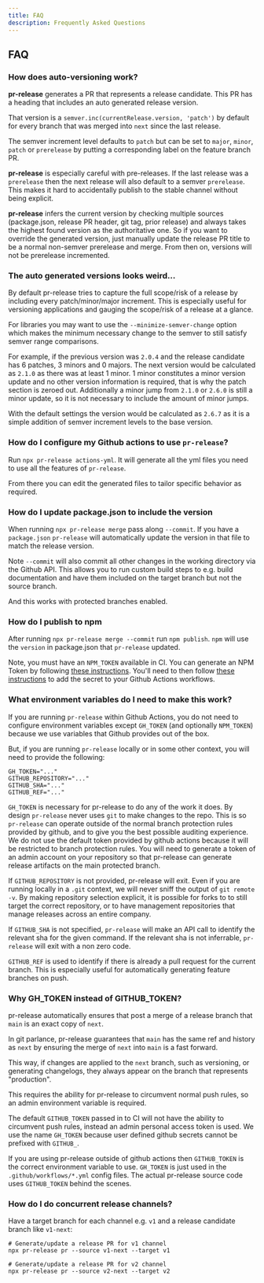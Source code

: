 ```yaml
---
title: FAQ
description: Frequently Asked Questions
---
```


## FAQ

### How does auto-versioning work?

**pr-release** generates a PR that represents a release candidate. This PR has a
heading that includes an auto generated release version.

That version is a `semver.inc(currentRelease.version, 'patch')` by default for
every branch that was merged into `next` since the last release.

The semver increment level defaults to `patch` but can be set to `major`,
`minor`, `patch` or `prerelease` by putting a corresponding label on the feature
branch PR.

**pr-release** is especially careful with pre-releases. If the last release was
a `prerelease` then the next release will also default to a semver `prerelease`.
This makes it hard to accidentally publish to the stable channel without being
explicit.

**pr-release** infers the current version by checking multiple sources
(package.json, release PR header, git tag, prior release) and always takes the
highest found version as the authoritative one. So if you want to override the
generated version, just manually update the release PR title to be a normal
non-semver prerelease and merge. From then on, versions will not be prerelease
incremented.

### The auto generated versions looks weird...

By default pr-release tries to capture the full scope/risk of a release by
including every patch/minor/major increment. This is especially useful for
versioning applications and gauging the scope/risk of a release at a glance.

For libraries you may want to use the `--minimize-semver-change` option which
makes the minimum necessary change to the semver to still satisfy semver range
comparisons.

For example, if the previous version was `2.0.4` and the release candidate has 6
patches, 3 minors and 0 majors. The next version would be calculated as `2.1.0`
as there was at least 1 minor. 1 minor constitutes a minor version update and no
other version information is required, that is why the patch section is zeroed
out. Additionally a minor jump from `2.1.0` or `2.6.0` is still a minor update,
so it is not necessary to include the amount of minor jumps.

With the default settings the version would be calculated as `2.6.7` as it is a
simple addition of semver increment levels to the base version.

### How do I configure my Github actions to use `pr-release`?

Run `npx pr-release actions-yml`. It will generate all the yml files you need to
use all the features of `pr-release`.

From there you can edit the generated files to tailor specific behavior as
required.

### How do I update package.json to include the version

When running `npx pr-release merge` pass along `--commit`. If you have a
`package.json` `pr-release` will automatically update the version in that file
to match the release version.

Note `--commit` will also commit all other changes in the working directory via
the Github API. This allows you to run custom build steps to e.g. build
documentation and have them included on the target branch but not the source
branch.

And this works with protected branches enabled.

### How do I publish to npm

After running `npx pr-release merge --commit` run `npm publish`. `npm` will use
the `version` in package.json that `pr-release` updated.

Note, you must have an `NPM_TOKEN` available in CI. You can generate an NPM
Token by following
[these instructions](https://docs.npmjs.com/cli/v7/commands/npm-token). You'll
need to then follow
[these instructions](https://docs.github.com/en/actions/reference/encrypted-secrets)
to add the secret to your Github Actions workflows.

### What environment variables do I need to make this work?

If you are running `pr-release` within Github Actions, you do not need to
configure environment variables except `GH_TOKEN` (and optionally `NPM_TOKEN`)
because we use variables that Github provides out of the box.

But, if you are running `pr-release` locally or in some other context, you will
need to provide the following:

```.env
GH_TOKEN="..."
GITHUB_REPOSITORY="..."
GITHUB_SHA="..."
GITHUB_REF="..."
```

`GH_TOKEN` is necessary for pr-release to do any of the work it does. By design
`pr-release` never uses `git` to make changes to the repo. This is so
`pr-release` can operate outside of the normal branch protection rules provided
by github, and to give you the best possible auditing experience. We do not use
the default token provided by github actions because it will be restricted to
branch protection rules. You will need to generate a token of an admin account
on your repository so that pr-release can generate release artifacts on the main
protected branch.

If `GITHUB_REPOSITORY` is not provided, pr-release will exit. Even if you are
running locally in a `.git` context, we will never sniff the output of
`git remote -v`. By making repository selection explicit, it is possible for
forks to to still target the correct repository, or to have management
repositories that manage releases across an entire company.

If `GITHUB_SHA` is not specified, `pr-release` will make an API call to identify
the relevant sha for the given command. If the relevant sha is not inferrable,
`pr-release` will exit with a non zero code.

`GITHUB_REF` is used to identify if there is already a pull request for the
current branch. This is especially useful for automatically generating feature
branches on push.

### Why GH_TOKEN instead of GITHUB_TOKEN?

pr-release automatically ensures that post a merge of a release branch that
`main` is an exact copy of `next`.

In git parlance, pr-release guarantees that `main` has the same ref and history
as `next` by ensuring the merge of `next` into `main` is a fast forward.

This way, if changes are applied to the `next` branch, such as versioning, or
generating changelogs, they always appear on the branch that represents
"production".

This requires the ability for pr-release to circumvent normal push rules, so an
admin environment variable is required.

The default `GITHUB_TOKEN` passed in to CI will not have the ability to
circumvent push rules, instead an admin personal access token is used. We use
the name `GH_TOKEN` because user defined github secrets cannot be prefixed with
`GITHUB_`.

If you are using pr-release outside of github actions then `GITHUB_TOKEN` is the
correct environment variable to use. `GH_TOKEN` is just used in the
`.github/workflows/*.yml` config files. The actual pr-release source code uses
`GITHUB_TOKEN` behind the scenes.

### How do I do concurrent release channels?

Have a target branch for each channel e.g. `v1` and a release candidate branch
like `v1-next`:

```
# Generate/update a release PR for v1 channel
npx pr-release pr --source v1-next --target v1

# Generate/update a release PR for v2 channel
npx pr-release pr --source v2-next --target v2
```
